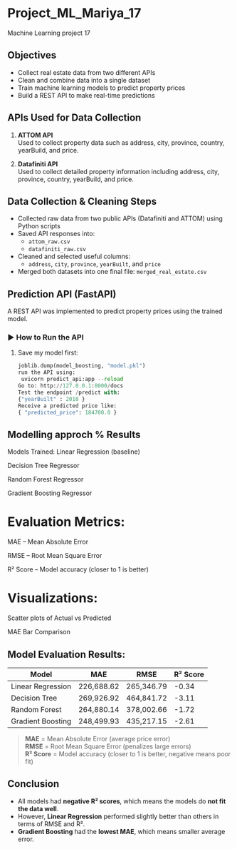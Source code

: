 # Project_ML_Mariya_17
Machine Learning project 17

## Objectives

- Collect real estate data from two different APIs
- Clean and combine data into a single dataset
- Train machine learning models to predict property prices
- Build a REST API to make real-time predictions


## APIs Used for Data Collection

1. **ATTOM API**  
   Used to collect property data such as address, city, province, country, yearBuild, and price.

2. **Datafiniti API**  
   Used to collect detailed property information including address, city, province, country, yearBuild, and price.


##  Data Collection & Cleaning Steps

- Collected raw data from two public APIs (Datafiniti and ATTOM) using Python scripts
- Saved API responses into:
  - `attom_raw.csv`
  - `datafiniti_raw.csv`
- Cleaned and selected useful columns:
  - `address`, `city`, `province`, `yearBuilt`, and `price`
- Merged both datasets into one final file: `merged_real_estate.csv`


##  Prediction API (FastAPI)

A REST API was implemented to predict property prices using the trained model.

### ▶ How to Run the API

1. Save my model first:
   ```python
   joblib.dump(model_boosting, "model.pkl")
   run the API using:
    uvicorn predict_api:app --reload
   Go to: http://127.0.0.1:8000/docs
   Test the endpoint /predict with:
   {"yearBuilt" : 2010 }
   Receive a predicted price like:
   { "predicted_price": 184700.0 }

## Modelling approch % Results

 Models Trained:
Linear Regression (baseline)

Decision Tree Regressor

Random Forest Regressor

Gradient Boosting Regressor

# Evaluation Metrics:
MAE – Mean Absolute Error

RMSE – Root Mean Square Error

R² Score – Model accuracy (closer to 1 is better)

# Visualizations:
Scatter plots of Actual vs Predicted

MAE Bar Comparison




## Model Evaluation Results:

| Model              | MAE              | RMSE             | R² Score             |
|-------------------|------------------|------------------|----------------------|
| Linear Regression | 226,688.62       | 265,346.79       | -0.34                |
| Decision Tree     | 269,926.92       | 464,841.72       | -3.11                |
| Random Forest     | 264,880.14       | 378,002.66       | -1.72                |
| Gradient Boosting | 248,499.93       | 435,217.15       | -2.61                |

>  **MAE** = Mean Absolute Error (average price error)  
>  **RMSE** = Root Mean Square Error (penalizes large errors)  
>  **R² Score** = Model accuracy (closer to 1 is better, negative means poor fit)

## Conclusion

- All models had **negative R² scores**, which means the models do **not fit the data well**.
- However, **Linear Regression** performed slightly better than others in terms of RMSE and R².
- **Gradient Boosting** had the **lowest MAE**, which means smaller average error.